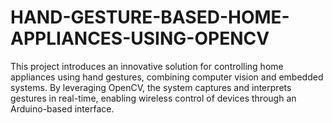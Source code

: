 # HAND-GESTURE-BASED-HOME-APPLIANCES-USING-OPENCV
This project introduces an innovative solution for controlling home appliances using hand gestures, combining computer vision and embedded systems. By leveraging OpenCV, the system captures and interprets gestures in real-time, enabling wireless control of devices through an Arduino-based interface.
